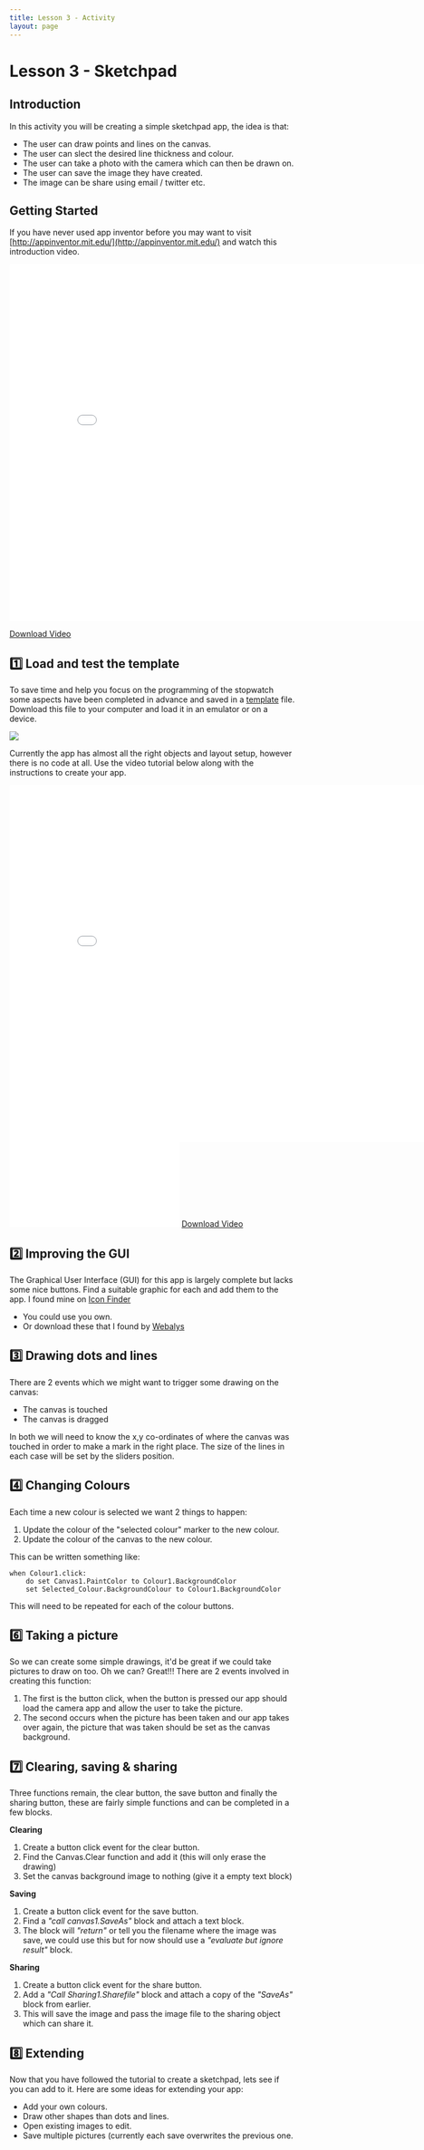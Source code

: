 ```yaml
---
title: Lesson 3 - Activity
layout: page
---
```


# Lesson 3 - Sketchpad

## Introduction
In this activity you will be creating a simple sketchpad app, the idea is that:
- The user can draw points and lines on the canvas.
- The user can slect the desired line thickness and colour.
- The user can take a photo with the camera which can then be drawn on.
- The user can save the image they have created.
- The image can be share using email / twitter etc.

## Getting Started
If you have never used app inventor before you may want to visit [http://appinventor.mit.edu/](http://appinventor.mit.edu/) and watch this introduction video.

<iframe width="840" height="630" src="//www.youtube.com/embed/WKM8QCuxmQY" frameborder="0" allowfullscreen></iframe>

<a href="https://drive.google.com/file/d/0B-rfCDlnYkY0SFQzTGxxS0FCWEk/edit?usp=sharing" download="L1a.mp4">Download Video</a>

## :one: Load and test the template

To save time and help you focus on the programming of the stopwatch some aspects have been completed in advance and saved in a [template](..\resources\Sketchpad_template.aia) file. Download this file to your computer and load it in an emulator or on a device. 

![](../resources/sketchpad.png)

Currently the app has almost all the right objects and layout setup, however there is no code at all. Use the video tutorial below along with the instructions to create your app.

<iframe width="840" height="630" src="//www.youtube.com/embed/rGnFffBh8vk" frameborder="0" allowfullscreen></iframe>

<iframe src="//www.youtube.com/embed/_GdEzaB8Xhk" frameborder="0" allowfullscreen></iframe>
<a href="https://drive.google.com/file/d/0B-rfCDlnYkY0cG42UDZDWW5jU0k/edit?usp=sharing" download="L1c.mp4">Download Video</a>

## :two: Improving the GUI
The Graphical User Interface (GUI) for this app is largely complete but lacks some nice buttons. Find a suitable graphic for each and add them to the app. I found mine on [Icon Finder](https://www.iconfinder.com/browse)
- You could use you own.
- Or download these that I found by [Webalys](https://www.iconfinder.com/iconsets/3_Minicons-Free-_Pack)


## :three: Drawing dots and lines
There are 2 events which we might want to trigger some drawing on the canvas:
- The canvas is touched
- The canvas is dragged

In both we will need to know the x,y co-ordinates of where the canvas was touched in order to make a mark in the right place. The size of the lines in each case will be set by the sliders position.


## :four: Changing Colours
Each time a new colour is selected we want 2 things to happen:
1. Update the colour of the "selected colour" marker to the new colour.
2. Update the colour of the canvas to the new colour.

This can be written something like:

```
when Colour1.click:
	do set Canvas1.PaintColor to Colour1.BackgroundColor
	set Selected_Colour.BackgroundColour to Colour1.BackgroundColor
```

This will need to be repeated for each of the colour buttons.

## :six:  Taking a picture
So we can create some simple drawings, it'd be great if we could take pictures to draw on too. Oh we can? Great!!!
There are 2 events involved in creating this function:

1. The first is the button click, when the button is pressed our app should load the camera app and allow the user to take the picture.
2. The second occurs when the picture has been taken and our app takes over again, the picture that was taken should be set as the canvas background.

## :seven: Clearing, saving & sharing
Three functions remain, the clear button, the save button and finally the sharing button, these are fairly simple functions and can be completed in a few blocks.

**Clearing**

1. Create a button click event for the clear button.
2. Find the Canvas.Clear function and add it (this will only erase the drawing)
3. Set the canvas background image to nothing (give it a empty text block)

**Saving**

1. Create a button click event for the save button.
2. Find a *"call canvas1.SaveAs"* block and attach a text block.
3. The block will *"return"* or tell you the filename where the image was save, we could use this but for now should use a *"evaluate but ignore result"* block.

**Sharing**

1. Create a button click event for the share button.
2. Add a *"Call Sharing1.Sharefile"* block and attach a copy of the *"SaveAs"* block from earlier.
3. This will save the image and pass the image file to the sharing object which can share it.

## :eight: Extending
Now that you have followed the tutorial to create a sketchpad, lets see if you can add to it. Here are some ideas for extending your app:

- Add your own colours.
- Draw other shapes than dots and lines.
- Open existing images to edit.
- Save multiple pictures (currently each save overwrites the previous one.
 
